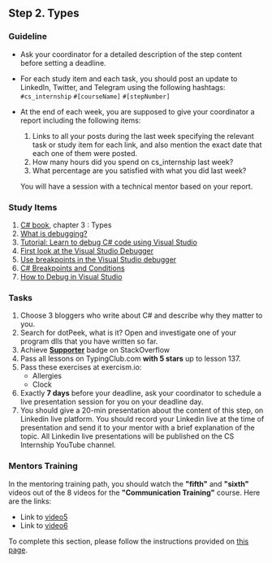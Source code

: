 ## Step 2. Types

### Guideline

- Ask your coordinator for a detailed description of the step content before setting a deadline.

- For each study item and each task, you should post an update to LinkedIn, Twitter, and Telegram using the following hashtags:
`#cs_internship`
`#[courseName]`
`#[stepNumber]`

- At the end of each week, you are supposed to give your coordinator a report including the following items:
  1. Links to all your posts during the last week specifying the relevant task or study item for each link, and also mention the exact date that each one of them were posted.
  2. How many hours did you spend on cs_internship last week?
  3. What percentage are you satisfied with what you did last week?

  You will have a session with a technical mentor based on your report.

### Study Items  <!-- omit in toc -->

 1. [C# book](https://www.oreilly.com/library/view/programming-c-10/9781098117801/), chapter 3 : Types
 2. [What is debugging?](https://learn.microsoft.com/en-us/visualstudio/debugger/what-is-debugging?view=vs-2022)
 3. [Tutorial: Learn to debug C# code using Visual Studio](https://learn.microsoft.com/en-us/visualstudio/get-started/csharp/tutorial-debugger?view=vs-2022&toc=%2Fvisualstudio%2Fdebugger%2Ftoc.json)
 4. [First look at the Visual Studio Debugger](https://learn.microsoft.com/en-us/visualstudio/debugger/debugger-feature-tour?view=vs-2022)
 5. [Use breakpoints in the Visual Studio debugger](https://learn.microsoft.com/en-us/visualstudio/debugger/using-breakpoints?view=vs-2022)
 6. [C# Breakpoints and Conditions](https://www.youtube.com/watch?v=YEL92u-3cRY)
 7. [How to Debug in Visual Studio](https://www.youtube.com/watch?v=__3wlUxMXlA)

### Tasks  <!-- omit in toc -->
 1. Choose 3 bloggers who write about C# and describe why they matter to you.
 2. Search for dotPeek, what is it? Open and investigate one of your program dlls that you have written so far.
 3. Achieve [**Supporter**](https://stackoverflow.com/help/badges/6/supporter) badge on StackOverflow
 4. Pass all lessons on TypingClub.com **with 5 stars** up to lesson 137.
 5. Pass these exercises at exercism.io:
    - Allergies
    - Clock
 7. Exactly **7 days** before your deadline, ask your coordinator to schedule a live presentation session for you on your deadline day.
 8. You should give a 20-min presentation about the content of this step, on Linkedin live platform. You should record your Linkedin live at the time of presentation and send it to your mentor with a brief explanation of the topic. All Linkedin live presentations will be published on the CS Internship YouTube channel.


### Mentors Training

In the mentoring training path, you should watch the **"fifth"** and **"sixth"** videos out of the 8 videos for the **"Communication Training"** course. Here are the links:

- Link to [video5](https://drive.google.com/file/d/1ncbYej5CvvJNVu6GlnKFTxxJ7iYjVXv0/view?usp=sharing)
- Link to [video6](https://drive.google.com/file/d/1L-xFO4gbmBmxepTldUT61_HuA4d3T9eU/view?usp=sharing)

To complete this section, please follow the instructions provided on [this page](https://github.com/cs-internship/cs-internship-spec/blob/master/courses/mentoring-workshops-instruction.md).

